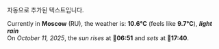 
자동으로 추가된 텍스트입니다.

<!--START_SECTION:weather:moscow-->
Currently in **Moscow** (RU), the weather is: **10.6°C** (feels like **9.7°C**), ***light rain***<br/>
On *October 11, 2025*, the *sun rises* at 🌅**06:51** and *sets* at 🌇**17:40**.
<!--END_SECTION:weather-->
